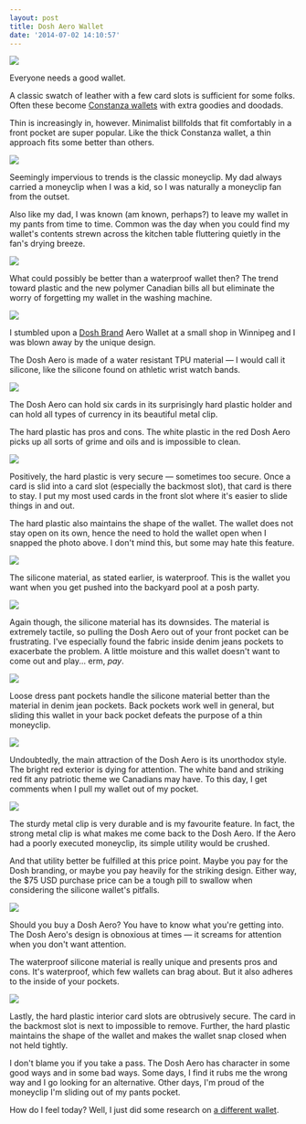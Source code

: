 ```yaml
---
layout: post
title: Dosh Aero Wallet
date: '2014-07-02 14:10:57'
---
```


![](http://static.thenewsprint.co/media/2014/Jun/P6300278.jpg)

Everyone needs a good wallet.

A classic swatch of leather with a few card slots is sufficient for some folks. Often these become [Constanza wallets](http://www.youtube.com/watch?v=yoPf98i8A0g) with extra goodies and doodads. 

Thin is increasingly in, however. Minimalist billfolds that fit comfortably in a front pocket are super popular. Like the thick Constanza wallet, a thin approach fits some better than others.

![](http://static.thenewsprint.co/media/2014/Jul/P7010046.jpg)

Seemingly impervious to trends is the classic moneyclip. My dad always carried a moneyclip when I was a kid, so I was naturally a moneyclip fan from the outset.

Also like my dad, I was known (am known, perhaps?) to leave my wallet in my pants from time to time. Common was the day when you could find my wallet's contents strewn across the kitchen table fluttering quietly in the fan's drying breeze.

![](http://static.thenewsprint.co/media/2014/Jun/P6280041.jpg)

What could possibly be better than a waterproof wallet then? The trend toward plastic and the new polymer Canadian bills all but eliminate the worry of forgetting my wallet in the washing machine.

![](http://static.thenewsprint.co/media/2014/Jun/P6280141.jpg)

I stumbled upon a [Dosh Brand](http://www.doshbrand.com/international/index.php/shadow.html) Aero Wallet at a small shop in Winnipeg and I was blown away by the unique design. 

The Dosh Aero is made of a water resistant TPU material — I would call it silicone, like the silicone found on athletic wrist watch bands.

![](http://static.thenewsprint.co/media/2014/Jun/P6280060.jpg)

The Dosh Aero can hold six cards in its surprisingly hard plastic holder and can hold all types of currency in its beautiful metal clip.

The hard plastic has pros and cons. The white plastic in the red Dosh Aero picks up all sorts of grime and oils and is impossible to clean.

![](http://static.thenewsprint.co/media/2014/Jun/P6280079.jpg)

Positively, the hard plastic is very secure — sometimes too secure. Once a card is slid into a card slot (especially the backmost slot), that card is there to stay. I put my most used cards in the front slot where it's easier to slide things in and out.

The hard plastic also maintains the shape of the wallet. The wallet does not stay open on its own, hence the need to hold the wallet open when I snapped the photo above. I don't mind this, but some may hate this feature.

![](http://static.thenewsprint.co/media/2014/Jun/P6280119.jpg)

The silicone material, as stated earlier, is waterproof. This is the wallet you want when you get pushed into the backyard pool at a posh party.

![](http://static.thenewsprint.co/media/2014/Jun/P6300257.jpg)

Again though, the silicone material has its downsides. The material is extremely tactile, so pulling the Dosh Aero out of your front pocket can be frustrating. I've especially found the fabric inside denim jeans pockets to exacerbate the problem. A little moisture and this wallet doesn't want to come out and play... erm, *pay*.

![](http://static.thenewsprint.co/media/2014/Jun/P6280089-2.jpg)

Loose dress pant pockets handle the silicone material better than the material in denim jean pockets. Back pockets work well in general, but sliding this wallet in your back pocket defeats the purpose of a thin moneyclip.

![](http://static.thenewsprint.co/media/2014/Jun/P6280093-2.jpg)

Undoubtedly, the main attraction of the Dosh Aero is its unorthodox style. The bright red exterior is dying for attention. The white band and striking red fit any patriotic theme we Canadians may have. To this day, I get comments when I pull my wallet out of my pocket.

![](http://static.thenewsprint.co/media/2014/Jun/P6300254-2.jpg)

The sturdy metal clip is very durable and is my favourite feature. In fact, the strong metal clip is what makes me come back to the Dosh Aero. If the Aero had a poorly executed moneyclip, its simple utility would be crushed.

And that utility better be fulfilled at this price point. Maybe you pay for the Dosh branding, or maybe you pay heavily for the striking design. Either way, the $75 USD purchase price can be a tough pill to swallow when considering the silicone wallet's pitfalls.

![](http://static.thenewsprint.co/media/2014/Jul/P7010049.jpg)

Should you buy a Dosh Aero? You have to know what you're getting into. The Dosh Aero's design is obnoxious at times — it screams for attention when you don't want attention.

The waterproof silicone material is really unique and presents pros and cons. It's waterproof, which few wallets can brag about. But it also adheres to the inside of your pockets. 

![](http://static.thenewsprint.co/media/2014/Jun/P6300271.jpg)

Lastly, the hard plastic interior card slots are obtrusively secure. The card in the backmost slot is next to impossible to remove. Further, the hard plastic maintains the shape of the wallet and makes the wallet snap closed when not held tightly.

I don't blame you if you take a pass. The Dosh Aero has character in some good ways and in some bad ways. Some days, I find it rubs me the wrong way and I go looking for an alternative. Other days, I'm proud of the moneyclip I'm sliding out of my pants pocket. 

How do I feel today? Well, I just did some research on [a different wallet](http://capsulewallets.com). 